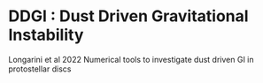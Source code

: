 # DDGI : Dust Driven Gravitational Instability
Longarini et al 2022
Numerical tools to investigate dust driven GI in protostellar discs
